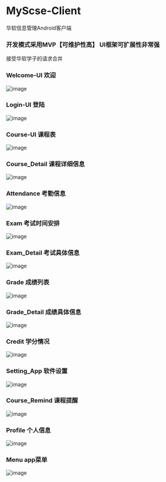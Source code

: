 # MyScse-Client
华软信息管理Android客户端

### 开发模式采用MVP【可维护性高】 UI框架可扩展性非常强
接受华软学子的请求合并

### Welcome-UI 欢迎

![image](https://github.com/alicance/MyScse-Client/raw/master/images/welcome.png)

### Login-UI 登陆

![image](https://github.com/alicance/MyScse-Client/raw/master/images/login.png)

### Course-UI 课程表

![image](https://github.com/alicance/MyScse-Client/raw/master/images/courses.png) 

### Course_Detail 课程详细信息

![image](https://github.com/alicance/MyScse-Client/raw/master/images/course_detail.png)

### Attendance 考勤信息

![image](https://github.com/alicance/MyScse-Client/raw/master/images/attendance.png)

### Exam 考试时间安排

![image](https://github.com/alicance/MyScse-Client/raw/master/images/exam.png)

### Exam_Detail  考试具体信息

![image](https://github.com/alicance/MyScse-Client/raw/master/images/exam_detail.png)

### Grade 成绩列表

![image](https://github.com/alicance/MyScse-Client/raw/master/images/grade.png)

### Grade_Detail  成绩具体信息

![image](https://github.com/alicance/MyScse-Client/raw/master/images/grade_detail.png)

### Credit  学分情况

![image](https://github.com/alicance/MyScse-Client/raw/master/images/credit.png)

### Setting_App  软件设置

![image](https://github.com/alicance/MyScse-Client/raw/master/images/setting.png)

### Course_Remind  课程提醒

![image](https://github.com/alicance/MyScse-Client/raw/master/images/course_remind.png)

### Profile 个人信息

![image](https://github.com/alicance/MyScse-Client/raw/master/images/profile.png)

### Menu  app菜单

![image](https://github.com/alicance/MyScse-Client/raw/master/images/menu_all.png)


